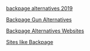 [backpage alternatives 2019](https://backpagealternatives.com/backpage-alternative/)

[Backpage Gun Alternatives](https://backpagealternatives.com/backpage-gun-alternatives/)

[Backpage Alternatives Websites](https://backpagealternatives.com/backpage-alternatives-websites/)

[Sites like Backpage](https://backpagealternatives.com/sites-like-backpage/)


